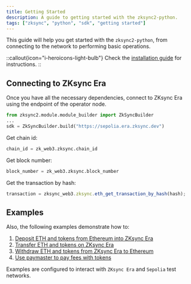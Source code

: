 ```yaml
---
title: Getting Started
description: A guide to getting started with the zksync2-python.
tags: ["zksync", "python", "sdk", "getting started"]
---
```


This guide will help you get started with the `zksync2-python`, from connecting to the network to performing basic operations.

::callout{icon="i-heroicons-light-bulb"}
Check the [installation guide](/sdk/python/introduction/installation) for instructions.
::

## Connecting to ZKsync Era

Once you have all the necessary dependencies, connect to ZKsync Era using the endpoint of the operator node.

```python
from zksync2.module.module_builder import ZkSyncBuilder
...
sdk = ZkSyncBuilder.build("https://sepolia.era.zksync.dev")
```

Get chain id:

```python
chain_id = zk_web3.zksync.chain_id
```

Get block number:

```python
block_number = zk_web3.zksync.block_number
```

Get the transaction by hash:

```ts
transaction = zksync_web3.zksync.eth_get_transaction_by_hash(hash);
```

## Examples

Also, the following examples demonstrate how to:

1. [Deposit ETH and tokens from Ethereum into ZKsync Era](https://github.com/zksync-sdk/zksync2-examples/blob/main/python/01_deposit.py)
2. [Transfer ETH and tokens on ZKsync Era](https://github.com/zksync-sdk/zksync2-examples/blob/main/python/02_transfer.py)
3. [Withdraw ETH and tokens from ZKsync Era to Ethereum](https://github.com/zksync-sdk/zksync2-examples/blob/main/python/09_withdrawal.py)
4. [Use paymaster to pay fees with tokens](https://github.com/zksync-sdk/zksync2-examples/blob/main/python/15_use_paymaster.py)

Examples are configured to interact with `ZKsync Era` and `Sepolia` test networks.
